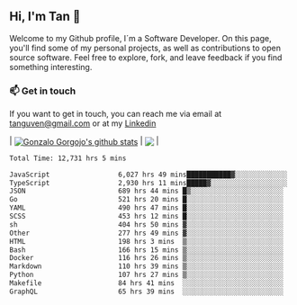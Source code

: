 ## Hi, I'm Tan 👋

Welcome to my Github profile, I´m a Software Developer. On this page, you'll find some of my personal projects, as well as contributions to open source software. Feel free to explore, fork, and leave feedback if you find something interesting.

### 📫 Get in touch

If you want to get in touch, you can reach me via email at [tanguven@gmail.com](mailto:tanguven@gmail.com) or at my [Linkedin](https://www.linkedin.com/in/tanguven/)

| <a href="https://github.com/tnguven"><img align="center" src="https://github-readme-stats.vercel.app/api?username=tnguven&show_icons=true&include_all_commits=true&theme=gotham&hide_border=true" alt="Gonzalo Gorgojo's github stats" /></a> | <a href="https://github.com/tnguven"><img align="center" src="https://github-readme-stats.vercel.app/api/top-langs/?username=tnguven&layout=compact&theme=gotham&hide_border=true" /></a> |

<!--START_SECTION:waka-->

```txt
Total Time: 12,731 hrs 5 mins

JavaScript                 6,027 hrs 49 mins███████████▓░░░░░░░░░░░░░   46.34 %
TypeScript                 2,930 hrs 11 mins█████▓░░░░░░░░░░░░░░░░░░░   22.52 %
JSON                       689 hrs 44 mins █▒░░░░░░░░░░░░░░░░░░░░░░░   05.30 %
Go                         521 hrs 20 mins █░░░░░░░░░░░░░░░░░░░░░░░░   04.01 %
YAML                       490 hrs 47 mins █░░░░░░░░░░░░░░░░░░░░░░░░   03.77 %
SCSS                       453 hrs 12 mins █░░░░░░░░░░░░░░░░░░░░░░░░   03.48 %
sh                         404 hrs 50 mins ▓░░░░░░░░░░░░░░░░░░░░░░░░   03.11 %
Other                      277 hrs 49 mins ▓░░░░░░░░░░░░░░░░░░░░░░░░   02.14 %
HTML                       198 hrs 3 mins  ▒░░░░░░░░░░░░░░░░░░░░░░░░   01.52 %
Bash                       166 hrs 15 mins ▒░░░░░░░░░░░░░░░░░░░░░░░░   01.28 %
Docker                     116 hrs 26 mins ▒░░░░░░░░░░░░░░░░░░░░░░░░   00.90 %
Markdown                   110 hrs 39 mins ▒░░░░░░░░░░░░░░░░░░░░░░░░   00.85 %
Python                     107 hrs 27 mins ▒░░░░░░░░░░░░░░░░░░░░░░░░   00.83 %
Makefile                   84 hrs 41 mins  ░░░░░░░░░░░░░░░░░░░░░░░░░   00.65 %
GraphQL                    65 hrs 39 mins  ░░░░░░░░░░░░░░░░░░░░░░░░░   00.50 %
```

<!--END_SECTION:waka-->
